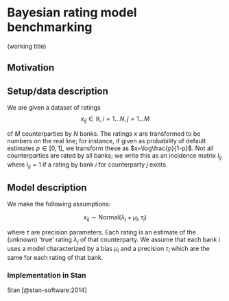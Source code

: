 # Bayesian rating model benchmarking
(working title)
## Motivation
## Setup/data description 

We are given a dataset of ratings 
$$x_{ij}\in\mathbb{R},i=1\dots N,j=1\dots M$$ 

of $M$ counterparties by $N$ banks. The ratings $x$ are transformed to be numbers on the real line; for instance, if given as probability of default estimates $p\in[0,1]$, we transform these as $x=\log\frac{p}{1-p}$. Not all counterparties are rated by all banks; we write this as an incidence matrix $I_{ij}$ where $I_{ij}=1$ if a rating by bank $i$ for counterparty $j$ exists.

## Model description
We make the following assumptions:

$$x_{ij} \sim \mathrm{Normal}(\lambda_{j}+\mu_{i},\tau_{i}) $$

where $\tau$ are precision parameters. Each rating is an estimate of the (unknown)  'true' rating $\lambda_j$ of that counterparty. We assume that each bank $i$ uses a model characterized by a bias $\mu_i$ and a precision $\tau_i$ which are the same for each rating of that bank.

    
### Implementation in Stan

Stan [@stan-software:2014]